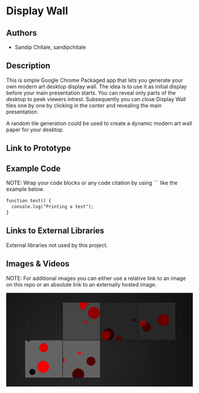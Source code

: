 # Display Wall

## Authors
- Sandip Chitale, sandipchitale

## Description
This is simple Google Chrome Packaged app that lets you generate your own modern art desktop display wall. The idea is to use it as initial display before your main presentation starts. You can reveal only parts of the desktop to peek viewers intrest. Subsequently you can close Display Wall tiles one by one by clicking in the center and revealing the main presentation.

A random tile generation could be used to create a dynamic modern art wall paper for your desktop.

## Link to Prototype


## Example Code
NOTE: Wrap your code blocks or any code citation by using ``` like the example below.
```
function test() {
  console.log("Printing a test");
}
```
## Links to External Libraries
 External libraries not used by this project.

## Images & Videos
NOTE: For additional images you can either use a relative link to an image on this repo or an absolute link to an externally hosted image.

![Display Wall](project_images/cover.jpg?raw=true "Display Wall")
